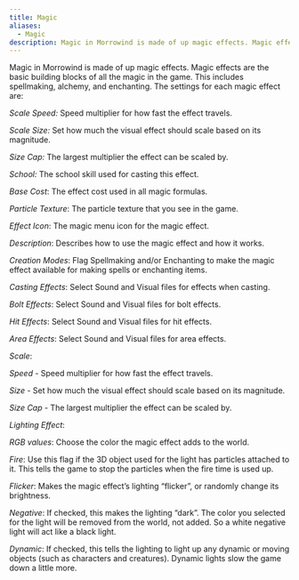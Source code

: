 ```yaml
---
title: Magic
aliases:
  - Magic
description: Magic in Morrowind is made of up magic effects. Magic effects are the basic building blocks of all the magic in the game.
---
```

Magic in Morrowind is made of up magic effects. Magic effects are the basic building blocks of all the magic in the game. This includes spellmaking, alchemy, and enchanting. The settings for each magic effect are:

_Scale Speed:_ Speed multiplier for how fast the effect travels.

_Scale Size:_ Set how much the visual effect should scale based on its magnitude.

_Size Cap:_ The largest multiplier the effect can be scaled by.

_School:_ The school skill used for casting this effect.

_Base Cost_: The effect cost used in all magic formulas.

_Particle Texture_: The particle texture that you see in the game.

_Effect Icon_: The magic menu icon for the magic effect.

_Description_: Describes how to use the magic effect and how it works.

_Creation Modes_: Flag Spellmaking and/or Enchanting to make the magic effect available for making spells or enchanting items.

_Casting Effects_: Select Sound and Visual files for effects when casting.

_Bolt Effects_: Select Sound and Visual files for bolt effects.

_Hit Effects_: Select Sound and Visual files for hit effects.

_Area Effects_: Select Sound and Visual files for area effects.

_Scale_:

_Speed_ - Speed multiplier for how fast the effect travels.

_Size_ - Set how much the visual effect should scale based on its magnitude.

_Size Cap_ - The largest multiplier the effect can be scaled by.

_Lighting Effect_:

_RGB values_: Choose the color the magic effect adds to the world.

_Fire_: Use this flag if the 3D object used for the light has particles attached to it. This tells the game to stop the particles when the fire time is used up.

_Flicker_: Makes the magic effect’s lighting “flicker”, or randomly change its brightness.

_Negative_: If checked, this makes the lighting “dark”. The color you selected for the light will be removed from the world, not added. So a white negative light will act like a black light.

_Dynamic_: If checked, this tells the lighting to light up any dynamic or moving objects (such as characters and creatures). Dynamic lights slow the game down a little more.
